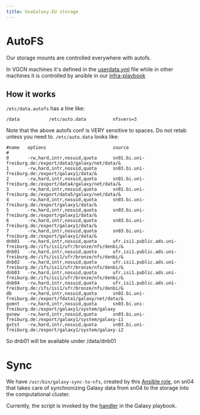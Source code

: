 ```yaml
---
title: UseGalaxy.EU storage
---
```


# AutoFS

Our storage mounts are controlled everywhere with autofs.

In VGCN machines it's defined in the [userdata.yml](https://github.com/usegalaxy-eu/vgcn-infrastructure/blob/master/userdata.yaml) file while in other machines it is controlled by ansible in our [infra-playbook](https://github.com/usegalaxy-eu/infrastructure-playbook/blob/master/roles/hxr.autofs/templates/data.conf.j2)

## How it works

`/etc/data.autofs` has a line like:

```
/data           /etc/auto.data          nfsvers=3
```

Note that the above autofs conf is VERY sensitive to spaces. Do not retab unless you need to. `/etc/auto.data` looks like:

```
#name   options                         source
#
0       -rw,hard,intr,nosuid,quota      sn01.bi.uni-freiburg.de:/export/data3/galaxy/net/data/&
1       -rw,hard,intr,nosuid,quota      sn03.bi.uni-freiburg.de:/export/galaxy1/data/&
2       -rw,hard,intr,nosuid,quota      sn01.bi.uni-freiburg.de:/export/data4/galaxy/net/data/&
3       -rw,hard,intr,nosuid,quota      sn01.bi.uni-freiburg.de:/export/data5/galaxy/net/data/&
4       -rw,hard,intr,nosuid,quota      sn03.bi.uni-freiburg.de:/export/galaxy1/data/&
5       -rw,hard,intr,nosuid,quota      sn03.bi.uni-freiburg.de:/export/galaxy1/data/&
6       -rw,hard,intr,nosuid,quota      sn03.bi.uni-freiburg.de:/export/galaxy1/data/&
7       -rw,hard,intr,nosuid,quota      sn03.bi.uni-freiburg.de:/export/galaxy1/data/&
dnb01   -rw,hard,intr,nosuid,quota      ufr.isi1.public.ads.uni-freiburg.de:/ifs/isi1/ufr/bronze/nfs/denbi/&
dnb01   -rw,hard,intr,nosuid,quota      ufr.isi1.public.ads.uni-freiburg.de:/ifs/isi1/ufr/bronze/nfs/denbi/&
dnb02   -rw,hard,intr,nosuid,quota      ufr.isi1.public.ads.uni-freiburg.de:/ifs/isi1/ufr/bronze/nfs/denbi/&
dnb03   -rw,hard,intr,nosuid,quota      ufr.isi1.public.ads.uni-freiburg.de:/ifs/isi1/ufr/bronze/nfs/denbi/&
dnb04   -rw,hard,intr,nosuid,quota      ufr.isi1.public.ads.uni-freiburg.de:/ifs/isi1/ufr/bronze/nfs/denbi/&
db      -rw,hard,intr,nosuid,quota      sn02.bi.uni-freiburg.de:/export/fdata1/galaxy/net/data/&
gxmnt   -rw,hard,intr,nosuid,quota      sn03.bi.uni-freiburg.de:/export/galaxy1/system/galaxy
gxnew   -rw,hard,intr,nosuid,quota      sn03.bi.uni-freiburg.de:/export/galaxy1/system/galaxy-i1
gxtst   -rw,hard,intr,nosuid,quota      sn03.bi.uni-freiburg.de:/export/galaxy1/system/galaxy-i2
```



So dnb01 will be available under /data/dnb01

# Sync
We have `/usr/bin/galaxy-sync-to-nfs`, created by this [Ansible role](https://github.com/usegalaxy-eu/infrastructure-playbook/blob/master/roles/usegalaxy-eu.rsync-to-nfs/tasks/main.yml), on sn04 that takes care of synchronizing Galaxy data from sn04 to the storage into the computational cluster.

Currently, the script is invoked by the [handler](https://github.com/usegalaxy-eu/infrastructure-playbook/blob/73c4945d9465ec454313049f42e7e9c0c31f5c4a/galaxy.yml#L54) in the Galaxy playbook.
